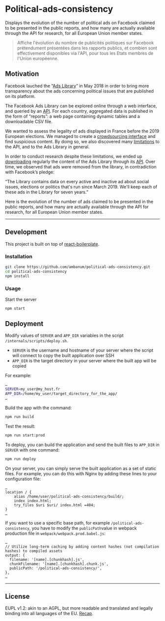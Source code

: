 # Political-ads-consistency

Displays the evolution of the number of political ads on Facebook claimed to be presented in the public reports, and how many are actually available through the API for research, for all European Union member states.

> Affiche l'évolution du nombre de publicités politiques sur Facebook prétendument présentées dans les rapports publics, et combien sont effectivement disponibles via l'API, pour tous les Etats membres de l'Union européenne.

## Motivation

Facebook lauched the “[Ads Library](https://www.facebook.com/ads/library/)” in May 2018 in order to bring more transparency about the ads concerning political issues that are published on its platform.

The Facebook Ads Library can be explored online through a web interface, and queried by an [API](https://www.facebook.com/ads/library/api/). For each country, aggregated data is published in the form of “reports”: a web page containing dynamic tables and a downloadable CSV file.

We wanted to assess the legality of ads displayed in France before the 2019 European elections. We managed to create a [crowdsourcing interface](https://disinfo.quaidorsay.fr/political-ads/crowdsourcing) and find suspicious content. By doing so, we also discovered many [limitations](https://disinfo.quaidorsay.fr/en/facebook-ads-library-assessment) to the API, and to the Ads Library in general.

In order to conduct research despite these limitations, we ended up [downloading](https://desinfo.quaidorsay.fr/ads/dumps/) regularly the content of the Ads Library through its [API](https://github.com/ambanum/political-ads-scraper). Over time, we observed that ads were removed from the library, in contradiction with Facebook’s pledge:

“The Library contains data on every active and inactive ad about social issues, elections or politics that's run since March 2019. We'll keep each of these ads in the Library for seven years.”

Here is the evolution of the number of ads claimed to be presented in the public reports, and how many are actually available through the API for research, for all European Union member states.

- - -

## Development

This project is built on top of [react-boilerplate](https://github.com/react-boilerplate/react-boilerplate).

### Installation

```sh
git clone https://github.com/ambanum/political-ads-consistency.git
cd political-ads-consistency
npm install
```

### Usage

Start the server

```sh
npm start
```

## Deployment

Modify values of `SERVER` and `APP_DIR` variables in the script `/internals/scripts/deploy.sh`.
- `SERVER` is the username and hostname of your server where the script will connect to copy the built application over SSH
- `APP_DIR` is the target directory in your server where the built app will be copied

For example:
```sh
…
SERVER=my_user@my_host.fr
APP_DIR=/home/my_user/target_directory_for_the_app/
…
```

Build the app with the command:
```sh
npm run build
```

Test the result:
```sh
npm run start:prod
```

To deploy, you can build the application and send the built files to `APP_DIR` in `SERVER` with one command:
```sh
npm run deploy
```

On your server, you can simply serve the built application as a set of static files.
For example, you can do this with Nginx by adding these lines to your configuration file:

```
…
location / {
    alias /home/user/political-ads-consistency/build/;
    index index.html;
    try_files $uri $uri/ index.html =404;
}
…
```

If you want to use a specific base path, for example `/political-ads-consistency`, you have to modify the `publicPath`value in webpack production file in `webpack/webpack.prod.babel.js`:
```
…
// Utilize long-term caching by adding content hashes (not compilation hashes) to compiled assets
output: {
  filename: '[name].[chunkhash].js',
  chunkFilename: '[name].[chunkhash].chunk.js',
  publicPath: '/political-ads-consistency/',
},
…
```
- - -

## License

EUPL v1.2: akin to an AGPL, but more readable and translated and legally binding into all languages of the EU. [Recap](https://choosealicense.com/licenses/eupl-1.2/).
